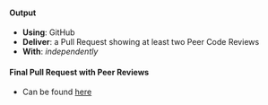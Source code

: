 #### Output
- **Using**: GitHub
- **Deliver**: a Pull Request showing at least two Peer Code Reviews
- **With**: *independently*

#### Final Pull Request with Peer Reviews
- Can be found [here](https://github.com/andela-aawa/inverted-index/pull/24)